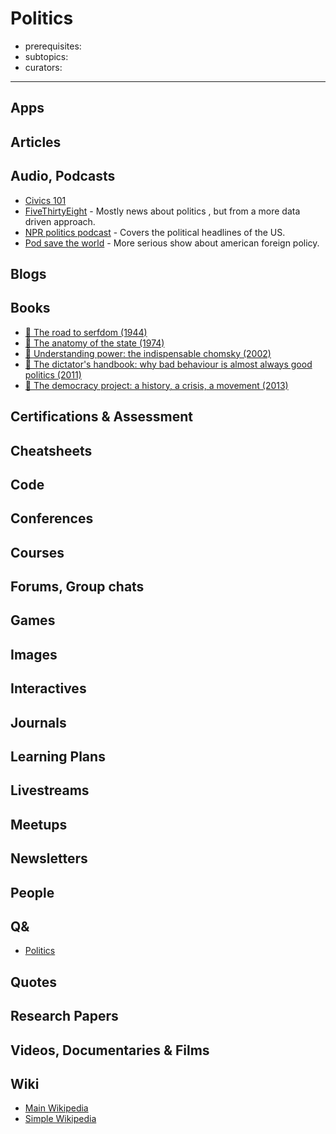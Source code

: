 # Politics

- prerequisites:
- subtopics:
- curators:

------

## Apps

## Articles

## Audio, Podcasts

- [Civics 101](http://www.npr.org/podcasts/512508710/civics-101)
- [FiveThirtyEight](https://fivethirtyeight.com/tag/politics-podcast/) - Mostly news about politics , but from a more data driven approach.
- [NPR politics podcast](http://www.npr.org/podcasts/510310/npr-politics-podcast) - Covers the political headlines of the US.
- [Pod save the world](https://art19.com/shows/pod-save-the-world) - More serious show about american foreign policy.


## Blogs

## Books

- [📕 The road to serfdom (1944)](http://www.goodreads.com/book/show/299215.The_Road_to_Serfdom)
- [📕 The anatomy of the state (1974)](http://www.goodreads.com/book/show/6613404-anatomy-of-the-state)
- [📕 Understanding power: the indispensable chomsky (2002)](http://www.goodreads.com/book/show/194805.Understanding_Power)
- [📕 The dictator's handbook: why bad behaviour is almost always good politics (2011)](http://www.goodreads.com/book/show/11612989-the-dictator-s-handbook)
- [📕 The democracy project: a history, a crisis, a movement (2013)](http://www.goodreads.com/book/show/13330433-the-democracy-project)


## Certifications & Assessment

## Cheatsheets

## Code

## Conferences

## Courses

## Forums, Group chats

## Games

## Images

## Interactives

## Journals

## Learning Plans

## Livestreams

## Meetups

## Newsletters

## People

## Q&

- [Politics](http://politics.stackexchange.com)

## Quotes

## Research Papers

## Videos, Documentaries & Films

## Wiki

- [Main Wikipedia](https://en.wikipedia.org/wiki/Politics)
- [Simple Wikipedia](https://simple.wikipedia.org/wiki/Politics)